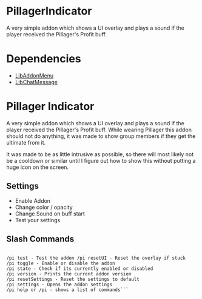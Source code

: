 # PillagerIndicator
A very simple addon which shows a UI overlay and plays a sound if the player received the Pillager's Profit buff. 

# Dependencies
- [LibAddonMenu](https://esoui.com/downloads/info7-LibAddonMenu.html)
- [LibChatMessage](https://esoui.com/downloads/info2382-LibChatMessage.html)

# Pillager Indicator

A very simple addon which shows a UI overlay and plays a sound if the player received the Pillager's Profit buff. While wearing Pillager this addon should not do anything, it was made to show group members if they get the ultimate from it.

It was made to be as little intrusive as possible, so there will most likely not be a cooldown or similar until I figure out how to show this without putting a huge icon on the screen.

## Settings
- Enable Addon
- Change color / opacity
- Change Sound on buff start
- Test your settings

## Slash Commands
```/pi = /pillagerindicator = /pillager

/pi test - Test the addon /pi resetUI - Reset the overlay if stuck
/pi toggle - Enable or disable the addon
/pi state - Check if its currently enabled or disabled
/pi version - Prints the current addon version
/pi resetSettings - Reset the settings to default
/pi settings - Opens the addon settings
/pi help or /pi - shows a list of commands```
